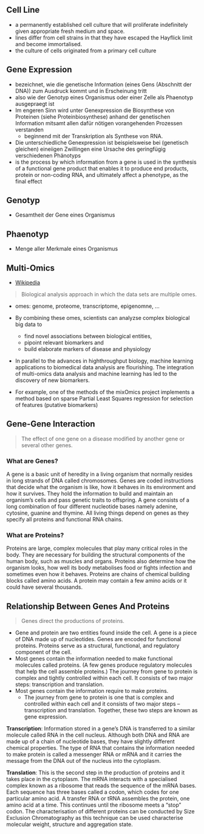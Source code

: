 
## Cell Line 
- a permanently established cell culture that will proliferate indefinitely given appropriate fresh medium and space.
- lines differ from cell strains in that they have escaped the Hayflick limit and become immortalised.
- the culture of cells originated from a primary cell culture

## Gene Expression
- bezeichnet, wie die genetische Information (eines Gens (Abschnitt der DNA)) zum Ausdruck kommt und in Erscheinung tritt
- also wie der Genotyp eines Organismus oder einer Zelle als Phaenotyp ausgepraegt ist
- Im engeren Sinn wird unter Genexpression die Biosynthese von Proteinen (siehe Proteinbiosynthese) anhand der genetischen Information mitsamt allen dafür nötigen vorangehenden Prozessen verstanden
  - beginnend mit der Transkription als Synthese von RNA.
- Die unterschiedliche Genexpression ist beispielsweise bei (genetisch gleichen) eineiigen Zwillingen eine Ursache des geringfügig verschiedenen Phänotyps
-  is the process by which information from a gene is used in the synthesis of a functional gene product that enables it to produce end products, protein or non-coding RNA, and ultimately affect a phenotype, as the final effect

## Genotyp
- Gesamtheit der Gene eines Organismus

## Phaenotyp
- Menge aller Merkmale eines Organismus

## Multi-Omics
- [Wikipedia](https://en.wikipedia.org/wiki/Multiomics#:~:text=Multiomics%2C%20multi%2Domics%2C%20integrative,it%20is%20sequenced\)%3B%20in)

> Biological analysis approach in which the data sets are multiple omes.

- omes: genome, proteome, transcriptome, epigenomne, ...
- By combining these omes, scientists can analyzse complex biological big data to 
  - find novel associations between biological entities,
  - pipoint relevant biomarkers and 
  - build elaborate markers of disease and physiology


- In parallel to the advances in highthroughput biology, machine learning applications to biomedical data analysis are flourishing. The integration of multi-omics data analysis and machine learning has led to the discovery of new biomarkers.
- For example, one of the methods of the mixOmics project implements a method based on sparse Partial Least Squares regression for selection of features (putative biomarkers)

## Gene-Gene Interaction

> The effect of one gene on a disease modified by another gene or several other genes.

### What are Genes? 

A gene is a basic unit of heredity in a living organism that normally resides in long strands of DNA called chromosomes. Genes are coded instructions that decide what the organism is like, how it behaves in its environment and how it survives. They hold the information to build and maintain an organism’s cells and pass genetic traits to offspring. A gene consists of a long combination of four different nucleotide bases namely adenine, cytosine, guanine and thymine. All living things depend on genes as they specify all proteins and functional RNA chains.

### What are Proteins?

Proteins are large, complex molecules that play many critical roles in the body. They are necessary for building the structural components of the human body, such as muscles and organs. Proteins also determine how the organism looks, how well its body metabolises food or fights infection and sometimes even how it behaves. Proteins are chains of chemical building blocks called amino acids. A protein may contain a few amino acids or it could have several thousands.


## Relationship Between Genes And Proteins

> Genes direct the productions of proteins.

- Gene and protein are two entities found inside the cell. A gene is a piece of DNA made up of nucleotides. Genes are encoded for functional proteins. Proteins serve as a structural, functional, and regulatory component of the cell.
- Most genes contain the information needed to make functional molecules called proteins. (A few genes produce regulatory molecules that help the cell assemble proteins.) The journey from gene to protein is complex and tightly controlled within each cell. It consists of two major steps: transcription and translation.
- Most genes contain the information require to make proteins. 
  - The journey from gene to protein is one that is complex and controlled within each cell and it consists of two major steps – transcription and translation. Together, these two steps are known as gene expression.

__Transcription__: Information stored in a gene’s DNA is transferred to a similar molecule called RNA in the cell nucleus. Although both DNA and RNA are made up of a chain of nucleotide bases, they have slightly different chemical properties. The type of RNA that contains the information needed to make protein is called a messenger RNA or mRNA and it carries the message from the DNA out of the nucleus into the cytoplasm.

__Translation__: This is the second step in the production of proteins and it takes place in the cytoplasm. The mRNA interacts with a specialised complex known as a ribosome that reads the sequence of the mRNA bases. Each sequence has three bases called a codon, which codes for one particular amino acid. A transfer RNA or tRNA assembles the protein, one amino acid at a time. This continues until the ribosome meets a “stop” codon. The characterisation of different proteins can be conducted by Size Exclusion Chromatography as this technique can be used characterise molecular weight, structure and aggregation state.


